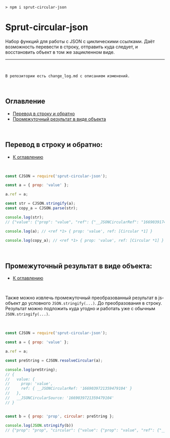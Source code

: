 ```
> npm i sprut-circular-json
```

# Sprut-circular-json

Набор функций для работы с JSON с циклическими ссылками. Даёт возможность перевести в строку, отправить куда следует, и восстановить объект в том же зацикленном виде.

---

<br>

```
В репозитории есть change_log.md с описанием изменений.
```

<br>

## <span id="contents">Оглавление</span>

- [Перевод в строку и обратно](#convert)
- [Промежуточный результат в виде объекта](#middle)

<br>

## <span id="convert">Перевод в строку и обратно:</span>

- [К оглавлению](#contents)

<br>

```js
const CJSON = require('sprut-circular-json');

const a = { prop: 'value' };

a.ref = a;

const str = CJSON.stringify(a);
const copy_a = CJSON.parse(str);

console.log(str);
// {"value": {"prop": "value", "ref": {"__JSONCircularRef": "166903917458093014"}}, "__JSONCircularSource": "166903917458093014"}

console.log(a); // <ref *1> { prop: 'value', ref: [Circular *1] }

console.log(copy_a); // <ref *1> { prop: 'value', ref: [Circular *1] }
```

<br>

## <span id="middle">Промежуточный результат в виде объекта:</span>

- [К оглавлению](#contents)

<br>

Также можно извлечь промежуточный преобразованный результат в js-объект до условного ```JSON.stringify(...)```. До преобразования в строку. Результат можно подложить куда угодно и работать уже с обычным ```JSON.stringify(...)```.

<br>

```js
const CJSON = require('sprut-circular-json');

const a = { prop: 'value' };

a.ref = a;

const preString = CJSON.resolveCircular(a);

console.log(preString);
// {
//   value: {
//     prop: 'value',
//     ref: { __JSONCircularRef: '1669039721359479104' }
//   },
//   __JSONCircularSource: '1669039721359479104'
// }


const b = { prop: 'prop', circular: preString };

console.log(JSON.stringify(b))
// {"prop": "prop", "circular": {"value": {"prop": "value", "ref": {"__JSONCircularRef": "1669039919146610182"}}, "__JSONCircularSource": "1669039919146610182"}}
```